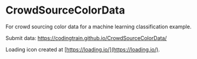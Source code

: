 # CrowdSourceColorData
For crowd sourcing color data for a machine learning classification example.

Submit data: https://codingtrain.github.io/CrowdSourceColorData/

Loading icon created at [https://loading.io/](https://loading.io/).
